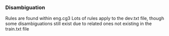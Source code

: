 ### Disambiguation
Rules are found within eng.cg3
Lots of rules apply to the dev.txt file, though some disambiguations still exist due to related ones not existing in the train.txt file
